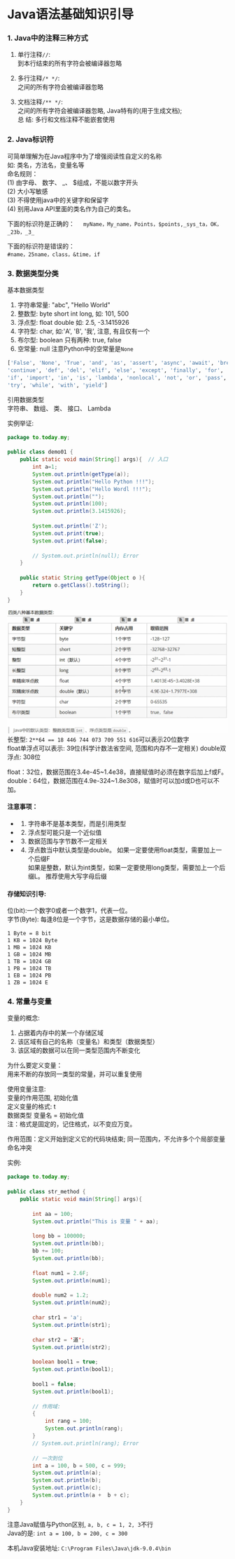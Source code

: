 Java语法基础知识引导   
====

### 1. Java中的注释三种方式  
1. 单行注释`//`:    
到本行结束的所有字符会被编译器忽略      
   
2. 多行注释`/* */`:   
之间的所有字符会被编译器忽略   
   
3. 文档注释`/** */`:   
之间的所有字符会被编译器忽略, Java特有的(用于生成文档);    
总 结: 多行和文档注释不能嵌套使用      

   
### 2. Java标识符   
可简单理解为在Java程序中为了增强阅读性自定义的名称        
如: 类名，方法名，变量名等   
命名规则：   
(1) 由字母、 数字、 _、 $组成，不能以数字开头   
(2) 大小写敏感   
(3) 不得使用java中的关键字和保留字   
(4) 别用Java API里面的类名作为自己的类名。   
   
下面的标识符是正确的：    
   `myName，My_name，Points，$points,_sys_ta，OK，_23b，_3_`   

下面的标识符是错误的：      
   `#name，25name，class，&time，if`    


### 3. 数据类型分类   
基本数据类型   
1. 字符串常量: "abc", "Hello World"   
2. 整数型: byte short int long, 如: 101, 500      
3. 浮点型: float double 如: 2.5, -3.1415926
4. 字符型: char, 如:'A', 'B', '我', 注意, 有且仅有一个
5. 布尔型: boolean 只有两种: true, false   
6. 空常量: null 注意Python中的空常量是`None`   
```Python
['False', 'None', 'True', 'and', 'as', 'assert', 'async', 'await', 'break', 'class', 
'continue', 'def', 'del', 'elif', 'else', 'except', 'finally', 'for', 'from', 'global', 
'if', 'import', 'in', 'is', 'lambda', 'nonlocal', 'not', 'or', 'pass', 'raise', 'return', 
'try', 'while', 'with', 'yield']
``` 
引用数据类型   
字符串、 数组、 类、 接口、 Lambda      

实例举证:  
```Java
package to.today.my;

public class demo01 {
    public static void main(String[] args){  // 入口
        int a=1;
        System.out.println(getType(a));
        System.out.println("Hello Python !!!");
        System.out.println("Hello Wordl !!!");
        System.out.println("");
        System.out.println(100);
        System.out.println(3.1415926);

        System.out.println('Z');
        System.out.print(true);
        System.out.print(false);

        // System.out.println(null); Error
    }

    public static String getType(Object o ){
        return o.getClass().toString();
    }
}
```
![ScreenShot-00357](https://github.com/KissMyLady/Java/blob/master/Img/ScreenShot-00357.jpg)   
长整型: `2**64 == 18 446 744 073 709 551 616`可以表示20位数字  
float单浮点可以表示: 39位(科学计数法省空间, 范围和内存不一定相关)
double双浮点: 308位  

float：32位，数据范围在3.4e-45~1.4e38，直接赋值时必须在数字后加上f或F。   
double：64位，数据范围在4.9e-324~1.8e308，赋值时可以加d或D也可以不加。   
	   
#### 注意事项：   
* 1. 字符串不是基本类型，而是引用类型     
* 2. 浮点型可能只是一个近似值   
* 3. 数据范围与字节数不一定相关    
* 4. 浮点数当中默认类型是double。 如果一定要使用float类型，需要加上一个后缀F            
    如果是整数，默认为int类型，如果一定要使用long类型，需要加上一个后缀L。 推荐使用大写字母后缀         

#### 存储知识引导:  
位(bit):一个数字0或者一个数字1，代表一位。       
字节(Byte): 每逢8位是一个字节，这是数据存储的最小单位。        
```
1 Byte = 8 bit     
1 KB = 1024 Byte    
1 MB = 1024 KB   
1 GB = 1024 MB   
1 TB = 1024 GB   
1 PB = 1024 TB   
1 EB = 1024 PB   
1 ZB = 1024 E   
```

### 4. 常量与变量   
变量的概念:   
1. 占据着内存中的某一个存储区域       
2. 该区域有自己的名称（变量名）和类型（数据类型）     
3. 该区域的数据可以在同一类型范围内不断变化      
  
为什么要定义变量：  
用来不断的存放同一类型的常量，并可以重复使用   

使用变量注意:    
变量的作用范围, 初始化值  
定义变量的格式: t  
数据类型 变量名 = 初始化值       
注：格式是固定的，记住格式，以不变应万变。    

作用范围：定义开始到定义它的代码块结束; 
同一范围内，不允许多个个局部变量命名冲突   

实例:  
```Java
package to.today.my;

public class str_method {
    public static void main(String[] args){

        int aa = 100;
        System.out.println("This is 变量 " + aa);

        long bb = 100000;
        System.out.println(bb);
        bb += 100;
        System.out.println(bb);

        float num1 = 2.6F;
        System.out.println(num1);

        double num2 = 1.2;
        System.out.println(num2);

        char str1 = 'a';
        System.out.println(str1);

        char str2 = '道';
        System.out.println(str2);

        boolean bool1 = true;
        System.out.println(bool1);

        bool1 = false;
        System.out.println(bool1);

        // 作用域:　
        {
            int rang = 100;
            System.out.println(rang);
        }
        // System.out.println(rang); Error

        // 一次到位 
        int a = 100, b = 500, c = 999;
        System.out.println(a);
        System.out.println(b);
        System.out.println(c);
        System.out.println(a +  b + c);
    }
}
```
注意Java赋值与Python区别, `a, b, c = 1, 2, 3`不行    
Java的是: `int a = 100, b = 200, c = 300`     


本机Java安装地址: `C:\Program Files\Java\jdk-9.0.4\bin`  


